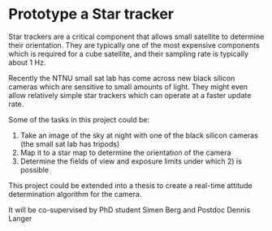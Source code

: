Prototype a Star tracker
=

Star trackers are a critical component that allows small satellite to determine their orientation. 
They are typically one of the most expensive components which is required for a cube satellite, and their sampling rate is typically about 1 Hz. 

Recently the NTNU small sat lab has come across new black silicon cameras which are sensitive to small amounts of light.
They might even allow relatively simple star trackers which can operate at a faster update rate. 

Some of the tasks in this project could be:
1) Take an image of the sky at night with one of the black silicon cameras (the small sat lab has tripods)
2) Map it to a star map to determine the orientation of the camera
3) Determine the fields of view and exposure limits under which 2) is possible

This project could be extended into a thesis to create a real-time attitude determination algorithm for the camera.

It will be co-supervised by PhD student Simen Berg and Postdoc Dennis Langer
